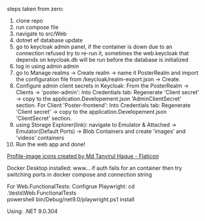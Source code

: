 steps taken from zero:
1. clone repo
2. run compose file
3. navigate to src/Web
4. dotnet ef database update
5. go to keycloak admin panel, if the container is down due to an connection refused
try to re-run it, sometimes the web.keycloak that depends on keycloak.db will be run before the database is initialized
6. log in using admin admin
7. go to Manage realms -> Create realm -> name it PosterRealm and import the configuration file from /keycloak/realm-export.json -> Create.
8. Configure admin client secrets in Keycloak:
From the PosterRealm -> Clients -> 'poster-admin':
Into Credentials tab:
Regenerate 'Client secret' -> copy to the application.Developement.json 'AdminClientSecret' section.
For Client 'Poster-frontend':
Into Credentials tab:
Regenerate 'Client secret' -> copy to the application.Developement.json 'ClientSecret' section.
9. using Storage Explorer(link):
navigate to Emulator & Attached -> Emulator(Default Ports) -> Blob Containers and create 'images' and 'videos' containers
10. Run the web app and done!


<a href="https://www.flaticon.com/free-icons/profile-image" title="profile-image icons">Profile-image icons created by Md Tanvirul Haque - Flaticon</a>

Docker Desktop installed:
www...
if auth fails for an container then try switching ports in docker compose and connection string

For Web.FunctionalTests:
Configrue Playwright:
cd .\tests\Web.FunctionalTests\
powershell bin/Debug/net9.0/playwright.ps1 install


Using:
.NET 9.0.304
